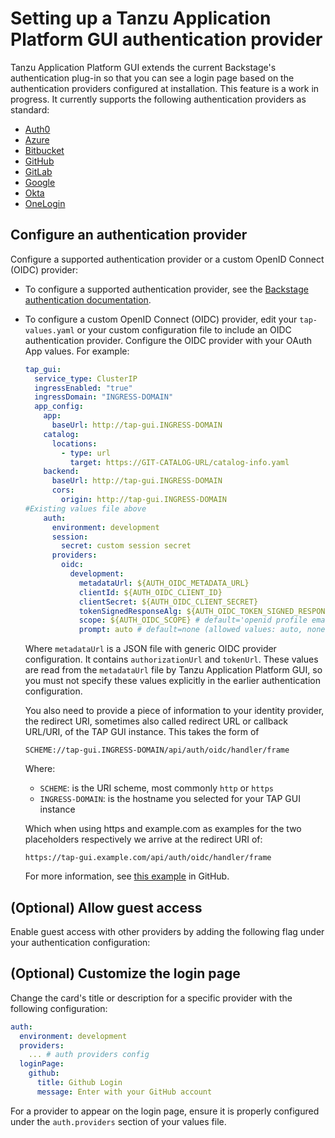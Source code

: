 # Setting up a Tanzu Application Platform GUI authentication provider

Tanzu Application Platform GUI extends the current Backstage's authentication plug-in so that you
can see a login page based on the authentication providers configured at installation.
This feature is a work in progress. It currently supports the following authentication providers
as standard:

- [Auth0](https://backstage.io/docs/auth/auth0/provider)
- [Azure](https://backstage.io/docs/auth/microsoft/provider)
- [Bitbucket](https://backstage.io/docs/auth/bitbucket/provider)
- [GitHub](https://backstage.io/docs/auth/github/provider)
- [GitLab](https://backstage.io/docs/auth/gitlab/provider)
- [Google](https://backstage.io/docs/auth/google/provider)
- [Okta](https://backstage.io/docs/auth/okta/provider)
- [OneLogin](https://backstage.io/docs/auth/onelogin/provider)

## <a id='config-auth-prov'></a> Configure an authentication provider

Configure a supported authentication provider or a custom OpenID Connect (OIDC) provider:

- To configure a supported authentication provider, see the
[Backstage authentication documentation](https://backstage.io/docs/auth/).

- To configure a custom OpenID Connect (OIDC) provider, edit your `tap-values.yaml` or your custom
  configuration file to include an OIDC authentication provider.
  Configure the OIDC provider with your OAuth App values. For example:

    ```yaml
    tap_gui:
      service_type: ClusterIP
      ingressEnabled: "true"
      ingressDomain: "INGRESS-DOMAIN"
      app_config:
        app:
          baseUrl: http://tap-gui.INGRESS-DOMAIN
        catalog:
          locations:
            - type: url
              target: https://GIT-CATALOG-URL/catalog-info.yaml
        backend:
          baseUrl: http://tap-gui.INGRESS-DOMAIN
          cors:
            origin: http://tap-gui.INGRESS-DOMAIN
    #Existing values file above
        auth:
          environment: development
          session:
            secret: custom session secret
          providers:
            oidc:
              development:
                metadataUrl: ${AUTH_OIDC_METADATA_URL}
                clientId: ${AUTH_OIDC_CLIENT_ID}
                clientSecret: ${AUTH_OIDC_CLIENT_SECRET}
                tokenSignedResponseAlg: ${AUTH_OIDC_TOKEN_SIGNED_RESPONSE_ALG} # default='RS256'
                scope: ${AUTH_OIDC_SCOPE} # default='openid profile email'
                prompt: auto # default=none (allowed values: auto, none, consent, login)
    ```

  Where `metadataUrl` is a JSON file with generic OIDC provider configuration.
  It contains `authorizationUrl` and `tokenUrl`.
  These values are read from the `metadataUrl` file by Tanzu Application Platform GUI,
  so you must not specify these values explicitly in the earlier authentication configuration.

  You also need to provide a piece of information to your identity provider, the
  redirect URI, sometimes also called redirect URL or callback URL/URI, of the
  TAP GUI instance. This takes the form of
  ```
  SCHEME://tap-gui.INGRESS-DOMAIN/api/auth/oidc/handler/frame

  ```

  Where:
  * `SCHEME`: is the URI scheme, most commonly `http` or `https`
  * `INGRESS-DOMAIN`: is the hostname you selected for your TAP GUI instance

  Which when using https and example.com as examples for the two placeholders
  respectively we arrive at the redirect URI of:

  ```
  https://tap-gui.example.com/api/auth/oidc/handler/frame
  ```

  For more information, see
  [this example](https://github.com/backstage/backstage/blob/e4ab91cf571277c636e3e112cd82069cdd6fca1f/app-config.yaml#L333-L347)
  in GitHub.

## <a id='allow-guest-access'></a> (Optional) Allow guest access

Enable guest access with other providers by adding the following flag under your authentication
configuration:

## <a id='customize-login'></a> (Optional) Customize the login page

Change the card's title or description for a specific provider with the following configuration:

```yaml
auth:
  environment: development
  providers:
    ... # auth providers config
  loginPage:
    github:
      title: Github Login
      message: Enter with your GitHub account
```

For a provider to appear on the login page, ensure it is properly configured under the `auth.providers`
section of your values file.
